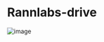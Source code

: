 # Rannlabs-drive
![image](https://user-images.githubusercontent.com/107462305/230617185-a16f6c68-fe41-4ee7-bb91-04b445ad7a02.png)
